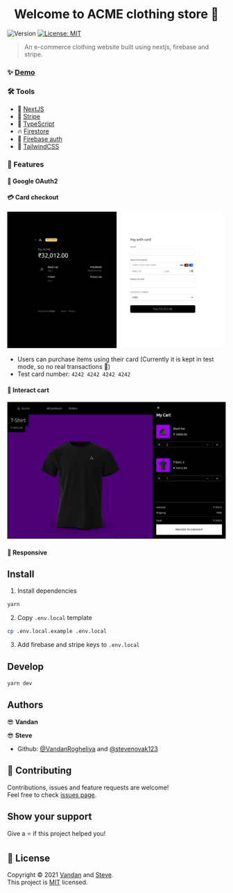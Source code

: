 <h1 align="center">Welcome to ACME clothing store 👋</h1>
<p>
  <img alt="Version" src="https://img.shields.io/badge/version-1.0.0-blue.svg?cacheSeconds=2592000" />
  <a href="https://github.com/VandanRogheliya/ACME-e-comm-Nextjs/blob/master/LICENSE" target="_blank">
    <img alt="License: MIT" src="https://img.shields.io/badge/License-MIT-yellow.svg" />
  </a>
</p>

> An e-commerce clothing website built using nextjs, firebase and stripe.

### ✨ [Demo](https://acmestore.vercel.app/)

### :hammer_and_wrench: Tools

- :rocket: [NextJS](https://nextjs.org/)
- :bank: [Stripe](https://stripe.com/)
- :evergreen_tree: [TypeScript](https://www.typescriptlang.org/)
- :fire: [Firestore](https://firebase.google.com/docs/firestore)
- :beginner: [Firebase auth](https://firebase.google.com/docs/auth)
- :nail_care: [TailwindCSS](https://tailwindcss.com/)

### :gift: Features

#### :bust_in_silhouette: Google OAuth2

#### :credit_card: Card checkout
<img src="./public/payment-gateway.png" />

- Users can purchase items using their card (Currently it is kept in test mode, so no real transactions :see_no_evil:)
- Test card number: `4242 4242 4242 4242`

#### 🛒 Interact cart
<img src="./public/cart-screenshot.png" />

#### :iphone: Responsive

## Install

1. Install dependencies

```sh
yarn
```

2. Copy `.env.local` template

```sh
cp .env.local.example .env.local
```

3. Add firebase and stripe keys to `.env.local`

## Develop

```sh
yarn dev
```

## Authors

:sunglasses: **Vandan**

:sunglasses: **Steve**

- Github: [@VandanRogheliya](https://github.com/VandanRogheliya) and [@stevenovak123](https://github.com/stevenovak123)

## 🤝 Contributing

Contributions, issues and feature requests are welcome!<br />Feel free to check [issues page](https://github.com/VandanRogheliya/ACME-e-comm-Nextjs/issues).

## Show your support

Give a ⭐️ if this project helped you!

## 📝 License

Copyright © 2021 [Vandan](https://github.com/VandanRogheliya) and [Steve](https://github.com/stevenovak123).<br />
This project is [MIT](https://github.com/VandanRogheliya/ACME-e-comm-Nextjs/blob/master/LICENSE) licensed.
